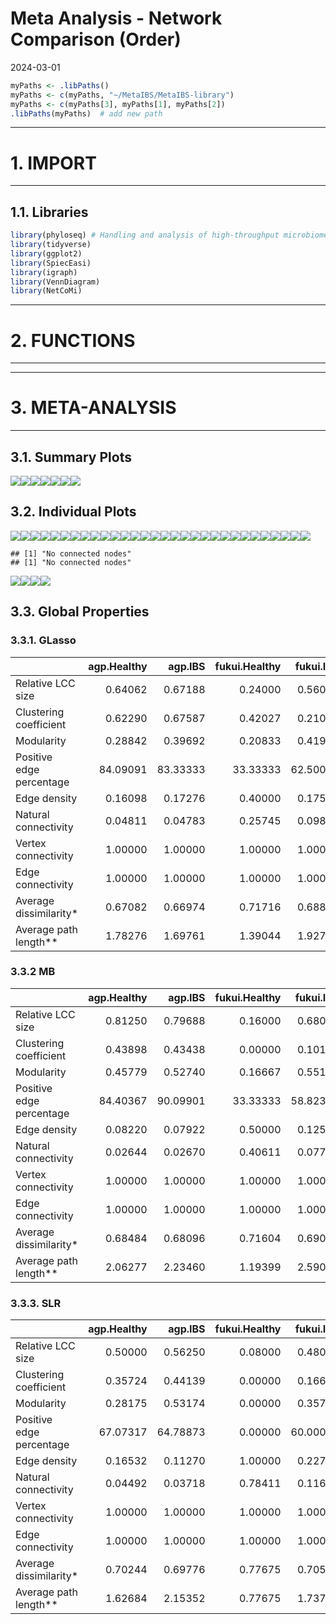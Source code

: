 Meta Analysis - Network Comparison (Order)
================
2024-03-01

``` r
myPaths <- .libPaths()
myPaths <- c(myPaths, "~/MetaIBS/MetaIBS-library")
myPaths <- c(myPaths[3], myPaths[1], myPaths[2])
.libPaths(myPaths)  # add new path
```

------------------------------------------------------------------------

# 1. IMPORT

------------------------------------------------------------------------

## 1.1. Libraries

``` r
library(phyloseq) # Handling and analysis of high-throughput microbiome census data.
library(tidyverse)
library(ggplot2)
library(SpiecEasi)
library(igraph)
library(VennDiagram)
library(NetCoMi)
```

------------------------------------------------------------------------

# 2. FUNCTIONS

------------------------------------------------------------------------

------------------------------------------------------------------------

# 3. META-ANALYSIS

------------------------------------------------------------------------

## 3.1. Summary Plots

![](../../../../outputs/network-comparison/Individual/plots/Order/meta-analysis-glasso-1.png)<!-- -->![](../../../../outputs/network-comparison/Individual/plots/Order/meta-analysis-glasso-2.png)<!-- -->![](../../../../outputs/network-comparison/Individual/plots/Order/meta-analysis-glasso-3.png)<!-- -->![](../../../../outputs/network-comparison/Individual/plots/Order/meta-analysis-glasso-4.png)<!-- -->![](../../../../outputs/network-comparison/Individual/plots/Order/meta-analysis-glasso-5.png)<!-- -->![](../../../../outputs/network-comparison/Individual/plots/Order/meta-analysis-glasso-6.png)<!-- -->![](../../../../outputs/network-comparison/Individual/plots/Order/meta-analysis-glasso-7.png)<!-- -->

## 3.2. Individual Plots

![](../../../../outputs/network-comparison/Individual/plots/Order/single-network-glasso-1.png)<!-- -->![](../../../../outputs/network-comparison/Individual/plots/Order/single-network-glasso-2.png)<!-- -->![](../../../../outputs/network-comparison/Individual/plots/Order/single-network-glasso-3.png)<!-- -->![](../../../../outputs/network-comparison/Individual/plots/Order/single-network-glasso-4.png)<!-- -->![](../../../../outputs/network-comparison/Individual/plots/Order/single-network-glasso-5.png)<!-- -->![](../../../../outputs/network-comparison/Individual/plots/Order/single-network-glasso-6.png)<!-- -->![](../../../../outputs/network-comparison/Individual/plots/Order/single-network-glasso-7.png)<!-- -->![](../../../../outputs/network-comparison/Individual/plots/Order/single-network-glasso-8.png)<!-- -->![](../../../../outputs/network-comparison/Individual/plots/Order/single-network-glasso-9.png)<!-- -->![](../../../../outputs/network-comparison/Individual/plots/Order/single-network-glasso-10.png)<!-- -->![](../../../../outputs/network-comparison/Individual/plots/Order/single-network-glasso-11.png)<!-- -->![](../../../../outputs/network-comparison/Individual/plots/Order/single-network-glasso-12.png)<!-- -->![](../../../../outputs/network-comparison/Individual/plots/Order/single-network-glasso-13.png)<!-- -->![](../../../../outputs/network-comparison/Individual/plots/Order/single-network-glasso-14.png)<!-- -->![](../../../../outputs/network-comparison/Individual/plots/Order/single-network-glasso-15.png)<!-- -->![](../../../../outputs/network-comparison/Individual/plots/Order/single-network-glasso-16.png)<!-- -->![](../../../../outputs/network-comparison/Individual/plots/Order/single-network-glasso-17.png)<!-- -->![](../../../../outputs/network-comparison/Individual/plots/Order/single-network-glasso-18.png)<!-- -->![](../../../../outputs/network-comparison/Individual/plots/Order/single-network-glasso-19.png)<!-- -->![](../../../../outputs/network-comparison/Individual/plots/Order/single-network-glasso-20.png)<!-- -->![](../../../../outputs/network-comparison/Individual/plots/Order/single-network-glasso-21.png)<!-- -->![](../../../../outputs/network-comparison/Individual/plots/Order/single-network-glasso-22.png)<!-- -->![](../../../../outputs/network-comparison/Individual/plots/Order/single-network-glasso-23.png)<!-- -->![](../../../../outputs/network-comparison/Individual/plots/Order/single-network-glasso-24.png)<!-- -->![](../../../../outputs/network-comparison/Individual/plots/Order/single-network-glasso-25.png)<!-- -->![](../../../../outputs/network-comparison/Individual/plots/Order/single-network-glasso-26.png)<!-- -->![](../../../../outputs/network-comparison/Individual/plots/Order/single-network-glasso-27.png)<!-- -->![](../../../../outputs/network-comparison/Individual/plots/Order/single-network-glasso-28.png)<!-- -->![](../../../../outputs/network-comparison/Individual/plots/Order/single-network-glasso-29.png)<!-- -->![](../../../../outputs/network-comparison/Individual/plots/Order/single-network-glasso-30.png)<!-- -->

    ## [1] "No connected nodes"
    ## [1] "No connected nodes"

![](../../../../outputs/network-comparison/Individual/plots/Order/single-network-glasso-31.png)<!-- -->![](../../../../outputs/network-comparison/Individual/plots/Order/single-network-glasso-32.png)<!-- -->![](../../../../outputs/network-comparison/Individual/plots/Order/single-network-glasso-33.png)<!-- -->![](../../../../outputs/network-comparison/Individual/plots/Order/single-network-glasso-34.png)<!-- -->

## 3.3. Global Properties

### 3.3.1. GLasso

|  | agp.Healthy | agp.IBS | fukui.Healthy | fukui.IBS | hugerth.Healthy | hugerth.IBS | labus.Healthy | labus.IBS | liu.Healthy | liu.IBS | lopresti.Healthy | lopresti.IBS | mars.Healthy | mars.IBS | nagel.Healthy | nagel.IBS | pozuelo.Healthy | pozuelo.IBS | zeber.Healthy | zeber.IBS | zhuang.Healthy | zhuang.IBS |
|:---|---:|---:|---:|---:|---:|---:|---:|---:|---:|---:|---:|---:|---:|---:|---:|---:|---:|---:|---:|---:|---:|---:|
| Relative LCC size | 0.64062 | 0.67188 | 0.24000 | 0.56000 | 0.73684 | 0.84211 | 0.20000 | 0.1 | 0.32143 | 0.50000 | 0.18182 | 0.27273 | 0.33333 | 0.53333 | 0.15000 | 0.10000 | 0.60465 | 0.62791 | 0.23077 | 0.57692 | 0.08333 | 0.16667 |
| Clustering coefficient | 0.62290 | 0.67587 | 0.42027 | 0.21060 | 0.48349 | 0.42589 | 0.00000 | 0.0 | 0.69306 | 0.40900 | 0.00000 | 0.00000 | 0.29133 | 0.44726 | 0.00000 | 0.00000 | 0.56199 | 0.58480 | 0.69590 | 0.47317 | 0.00000 | 0.00000 |
| Modularity | 0.28842 | 0.39692 | 0.20833 | 0.41992 | 0.48262 | 0.41116 | 0.00000 | 0.0 | 0.14031 | 0.26125 | 0.00000 | -0.12500 | 0.37603 | 0.51875 | -0.12500 | 0.00000 | 0.18515 | 0.14538 | 0.11719 | 0.29395 | 0.00000 | 0.00000 |
| Positive edge percentage | 84.09091 | 83.33333 | 33.33333 | 62.50000 | 77.77778 | 52.56410 | 0.00000 | 0.0 | 50.00000 | 60.00000 | 0.00000 | 0.00000 | 63.63636 | 85.00000 | 50.00000 | 100.00000 | 59.03614 | 55.43478 | 50.00000 | 56.52174 | 0.00000 | 0.00000 |
| Edge density | 0.16098 | 0.17276 | 0.40000 | 0.17582 | 0.16667 | 0.15726 | 1.00000 | 0.0 | 0.38889 | 0.21978 | 1.00000 | 0.66667 | 0.24444 | 0.16667 | 0.66667 | 1.00000 | 0.25538 | 0.26211 | 0.53333 | 0.21905 | 0.00000 | 1.00000 |
| Natural connectivity | 0.04811 | 0.04783 | 0.25745 | 0.09829 | 0.05348 | 0.04543 | 0.79551 | 0.0 | 0.16994 | 0.10113 | 0.78735 | 0.55345 | 0.14335 | 0.08554 | 0.55684 | 0.80235 | 0.06622 | 0.06552 | 0.26674 | 0.09414 | 0.00000 | 0.78756 |
| Vertex connectivity | 1.00000 | 1.00000 | 1.00000 | 1.00000 | 1.00000 | 1.00000 | 1.00000 | 0.0 | 1.00000 | 1.00000 | 1.00000 | 1.00000 | 1.00000 | 1.00000 | 1.00000 | 1.00000 | 1.00000 | 1.00000 | 1.00000 | 1.00000 | 0.00000 | 1.00000 |
| Edge connectivity | 1.00000 | 1.00000 | 1.00000 | 1.00000 | 1.00000 | 1.00000 | 1.00000 | 0.0 | 1.00000 | 1.00000 | 1.00000 | 1.00000 | 1.00000 | 1.00000 | 1.00000 | 1.00000 | 1.00000 | 1.00000 | 1.00000 | 1.00000 | 0.00000 | 1.00000 |
| Average dissimilarity\* | 0.67082 | 0.66974 | 0.71716 | 0.68892 | 0.68474 | 0.69341 | 0.71666 | 1.0 | 0.70599 | 0.70075 | 0.75820 | 0.71811 | 0.69573 | 0.68593 | 0.70145 | 0.68587 | 0.69489 | 0.70000 | 0.70936 | 0.69916 | 1.00000 | 0.75706 |
| Average path length\*\* | 1.78276 | 1.69761 | 1.39044 | 1.92779 | 2.02165 | 1.72956 | 0.71666 | 1.0 | 1.22705 | 2.12501 | 0.75820 | 0.95749 | 1.68635 | 2.30686 | 0.93526 | 0.68587 | 1.42159 | 1.41200 | 1.08502 | 1.55463 | 1.00000 | 0.75706 |

### 3.3.2 MB

|  | agp.Healthy | agp.IBS | fukui.Healthy | fukui.IBS | hugerth.Healthy | hugerth.IBS | labus.Healthy | labus.IBS | liu.Healthy | liu.IBS | lopresti.Healthy | lopresti.IBS | mars.Healthy | mars.IBS | nagel.Healthy | nagel.IBS | pozuelo.Healthy | pozuelo.IBS | zeber.Healthy | zeber.IBS | zhuang.Healthy | zhuang.IBS |
|:---|---:|---:|---:|---:|---:|---:|---:|---:|---:|---:|---:|---:|---:|---:|---:|---:|---:|---:|---:|---:|---:|---:|
| Relative LCC size | 0.81250 | 0.79688 | 0.16000 | 0.68000 | 0.44737 | 0.89474 | 0.20000 | 0.2000 | 0.32143 | 0.50000 | 0.18182 | 0.27273 | 0.40000 | 0.70000 | 0.30000 | 0.10000 | 0.69767 | 0.76744 | 0.26923 | 0.65385 | 0.08333 | 0.16667 |
| Clustering coefficient | 0.43898 | 0.43438 | 0.00000 | 0.10144 | 0.20712 | 0.33909 | 0.00000 | 0.0000 | 0.48517 | 0.25689 | 0.00000 | 0.00000 | 0.21122 | 0.31035 | 0.00000 | 0.00000 | 0.13991 | 0.26037 | 0.00000 | 0.27365 | 0.00000 | 0.00000 |
| Modularity | 0.45779 | 0.52740 | 0.16667 | 0.55190 | 0.43079 | 0.47932 | 0.00000 | 0.0000 | 0.31405 | 0.41016 | 0.00000 | -0.12500 | 0.42899 | 0.57899 | 0.22000 | 0.00000 | 0.31266 | 0.33313 | 0.31944 | 0.44460 | 0.00000 | 0.00000 |
| Positive edge percentage | 84.40367 | 90.09901 | 33.33333 | 58.82353 | 63.63636 | 64.40678 | 0.00000 | 0.0000 | 54.54545 | 62.50000 | 0.00000 | 0.00000 | 61.53846 | 70.83333 | 40.00000 | 100.00000 | 66.07143 | 56.25000 | 50.00000 | 57.89474 | 0.00000 | 0.00000 |
| Edge density | 0.08220 | 0.07922 | 0.50000 | 0.12500 | 0.16176 | 0.10517 | 1.00000 | 1.0000 | 0.30556 | 0.17582 | 1.00000 | 0.66667 | 0.19697 | 0.11429 | 0.33333 | 1.00000 | 0.12874 | 0.12121 | 0.28571 | 0.13971 | 0.00000 | 1.00000 |
| Natural connectivity | 0.02644 | 0.02670 | 0.40611 | 0.07761 | 0.08012 | 0.03909 | 0.79432 | 0.7945 | 0.16334 | 0.09787 | 0.78391 | 0.55266 | 0.11630 | 0.06208 | 0.25539 | 0.80573 | 0.04492 | 0.04094 | 0.21201 | 0.07832 | 0.00000 | 0.78129 |
| Vertex connectivity | 1.00000 | 1.00000 | 1.00000 | 1.00000 | 1.00000 | 1.00000 | 1.00000 | 1.0000 | 1.00000 | 1.00000 | 1.00000 | 1.00000 | 1.00000 | 1.00000 | 1.00000 | 1.00000 | 1.00000 | 1.00000 | 1.00000 | 1.00000 | 0.00000 | 1.00000 |
| Edge connectivity | 1.00000 | 1.00000 | 1.00000 | 1.00000 | 1.00000 | 1.00000 | 1.00000 | 1.0000 | 1.00000 | 1.00000 | 1.00000 | 1.00000 | 1.00000 | 1.00000 | 1.00000 | 1.00000 | 1.00000 | 1.00000 | 1.00000 | 1.00000 | 0.00000 | 1.00000 |
| Average dissimilarity\* | 0.68484 | 0.68096 | 0.71604 | 0.69067 | 0.68481 | 0.68581 | 0.72236 | 0.7215 | 0.70433 | 0.69085 | 0.77791 | 0.72240 | 0.68921 | 0.68821 | 0.70007 | 0.67163 | 0.69542 | 0.69683 | 0.71110 | 0.69372 | 1.00000 | 0.79421 |
| Average path length\*\* | 2.06277 | 2.23460 | 1.19399 | 2.59024 | 2.09171 | 2.04622 | 0.72236 | 0.7215 | 1.39837 | 2.35175 | 0.77791 | 0.96319 | 1.76398 | 2.71911 | 1.31205 | 0.67163 | 1.77808 | 1.87849 | 1.42852 | 1.83930 | 1.00000 | 0.79421 |

### 3.3.3. SLR

|  | agp.Healthy | agp.IBS | fukui.Healthy | fukui.IBS | hugerth.Healthy | hugerth.IBS | labus.Healthy | labus.IBS | liu.Healthy | liu.IBS | lopresti.Healthy | lopresti.IBS | mars.Healthy | mars.IBS | nagel.Healthy | nagel.IBS | pozuelo.Healthy | pozuelo.IBS | zeber.Healthy | zeber.IBS | zhuang.Healthy | zhuang.IBS |
|:---|---:|---:|---:|---:|---:|---:|---:|---:|---:|---:|---:|---:|---:|---:|---:|---:|---:|---:|---:|---:|---:|---:|
| Relative LCC size | 0.50000 | 0.56250 | 0.08000 | 0.48000 | 0.55263 | 0.57895 | 0.40000 | 0.20000 | 0.07143 | 0.64286 | 0.27273 | 0.27273 | 0.16667 | 0.06667 | 0.15000 | 0.10000 | 0.53488 | 0.44186 | 0.11538 | 0.15385 | 0.16667 | 0.16667 |
| Clustering coefficient | 0.35724 | 0.44139 | 0.00000 | 0.16636 | 0.00000 | 0.00000 | 0.00000 | 0.00000 | 0.00000 | 0.42431 | 0.00000 | 0.00000 | 0.58584 | 0.00000 | 0.00000 | 0.00000 | 0.07896 | 0.37900 | 0.00000 | 0.00000 | 0.00000 | 0.00000 |
| Modularity | 0.28175 | 0.53174 | 0.00000 | 0.35778 | 0.59375 | 0.52951 | 0.16667 | 0.00000 | 0.00000 | 0.43565 | -0.12500 | -0.12500 | 0.22000 | 0.00000 | -0.12500 | 0.00000 | 0.44722 | 0.33434 | -0.12500 | 0.16667 | 0.00000 | 0.00000 |
| Positive edge percentage | 67.07317 | 64.78873 | 0.00000 | 60.00000 | 70.00000 | 62.50000 | 0.00000 | 100.00000 | 0.00000 | 42.30769 | 0.00000 | 0.00000 | 80.00000 | 0.00000 | 100.00000 | 100.00000 | 63.33333 | 58.82353 | 100.00000 | 66.66667 | 100.00000 | 0.00000 |
| Edge density | 0.16532 | 0.11270 | 1.00000 | 0.22727 | 0.09524 | 0.10390 | 0.50000 | 1.00000 | 1.00000 | 0.16993 | 0.66667 | 0.66667 | 0.50000 | 1.00000 | 0.66667 | 1.00000 | 0.11858 | 0.19883 | 0.66667 | 0.50000 | 1.00000 | 1.00000 |
| Natural connectivity | 0.04492 | 0.03718 | 0.78411 | 0.11673 | 0.06049 | 0.05808 | 0.40555 | 0.79886 | 0.77835 | 0.07484 | 0.55154 | 0.55137 | 0.32311 | 0.79195 | 0.55776 | 0.80024 | 0.05628 | 0.07258 | 0.55589 | 0.41195 | 0.79936 | 0.78549 |
| Vertex connectivity | 1.00000 | 1.00000 | 1.00000 | 1.00000 | 1.00000 | 1.00000 | 1.00000 | 1.00000 | 1.00000 | 1.00000 | 1.00000 | 1.00000 | 1.00000 | 1.00000 | 1.00000 | 1.00000 | 1.00000 | 1.00000 | 1.00000 | 1.00000 | 1.00000 | 1.00000 |
| Edge connectivity | 1.00000 | 1.00000 | 1.00000 | 1.00000 | 1.00000 | 1.00000 | 1.00000 | 1.00000 | 1.00000 | 1.00000 | 1.00000 | 1.00000 | 1.00000 | 1.00000 | 1.00000 | 1.00000 | 1.00000 | 1.00000 | 1.00000 | 1.00000 | 1.00000 | 1.00000 |
| Average dissimilarity\* | 0.70244 | 0.69776 | 0.77675 | 0.70519 | 0.69868 | 0.69903 | 0.71515 | 0.70118 | 0.81408 | 0.70893 | 0.72868 | 0.72902 | 0.69721 | 0.73401 | 0.69651 | 0.69505 | 0.70033 | 0.70738 | 0.70560 | 0.68122 | 0.69897 | 0.76865 |
| Average path length\*\* | 1.62684 | 2.15352 | 0.77675 | 1.73799 | 3.05736 | 2.92145 | 1.19264 | 0.70118 | 0.81408 | 2.02944 | 0.97157 | 0.97203 | 1.19139 | 0.73401 | 0.92867 | 0.69505 | 2.22893 | 1.68319 | 0.94080 | 1.13967 | 0.69897 | 0.76865 |
